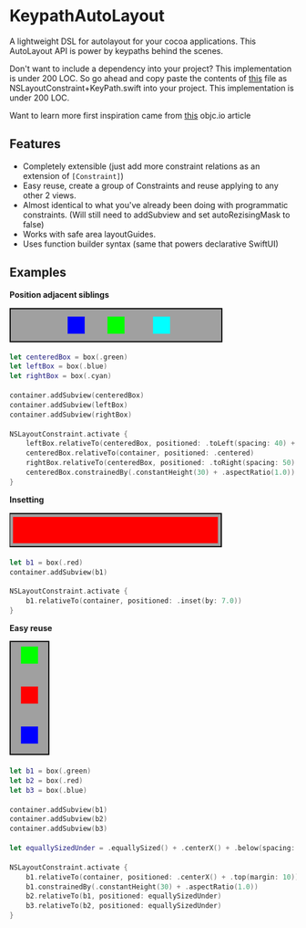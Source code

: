 # KeypathAutoLayout

A lightweight DSL for autolayout for your cocoa applications. This AutoLayout API is power by keypaths behind the scenes.


Don't want to include a dependency into your project? This implementation is under 200 LOC. So go ahead and copy paste the contents of [this](https://raw.githubusercontent.com/DanielCardonaRojas/KeyPathAutoLayout/master/KeypathAutolayout/NSLayoutConstraint%2BKeyPath.swift) file as NSLayoutConstraint+KeyPath.swift into your project.
This implementation is under 200 LOC.

Want to learn more first inspiration came from [this](https://www.objc.io/blog/2018/10/30/auto-layout-with-key-paths/) objc.io article 



## Features

- Completely extensible (just add more constraint relations as an extension of ```[Constraint]```)
- Easy reuse, create a group of Constraints and reuse applying to any other 2 views.
- Almost identical to what you've already been doing with programmatic constraints. (Will still need to addSubview and set autoRezisingMask to false)
- Works with safe area layoutGuides.
- Uses function builder syntax (same that powers declarative SwiftUI)



## Examples

**Position adjacent siblings**

![](adjacent_siblings.png)
```swift
let centeredBox = box(.green)
let leftBox = box(.blue)
let rightBox = box(.cyan)

container.addSubview(centeredBox)
container.addSubview(leftBox)
container.addSubview(rightBox)

NSLayoutConstraint.activate {
	leftBox.relativeTo(centeredBox, positioned: .toLeft(spacing: 40) + .equallySized() + .centerY())
	centeredBox.relativeTo(container, positioned: .centered)
	rightBox.relativeTo(centeredBox, positioned: .toRight(spacing: 50) + .equallySized() + .centerY())
	centeredBox.constrainedBy(.constantHeight(30) + .aspectRatio(1.0))
}

```

**Insetting**

![](inset.png)
```swift
let b1 = box(.red)
container.addSubview(b1)

NSLayoutConstraint.activate {
	b1.relativeTo(container, positioned: .inset(by: 7.0))
}
```

**Easy reuse**

![](vertical_stacking.png)

```swift
let b1 = box(.green)
let b2 = box(.red)
let b3 = box(.blue)

container.addSubview(b1)
container.addSubview(b2)
container.addSubview(b3)

let equallySizedUnder = .equallySized() + .centerX() + .below(spacing: 40)

NSLayoutConstraint.activate {
	b1.relativeTo(container, positioned: .centerX() + .top(margin: 10))
	b1.constrainedBy(.constantHeight(30) + .aspectRatio(1.0))
	b2.relativeTo(b1, positioned: equallySizedUnder)
	b3.relativeTo(b2, positioned: equallySizedUnder)
}

```
